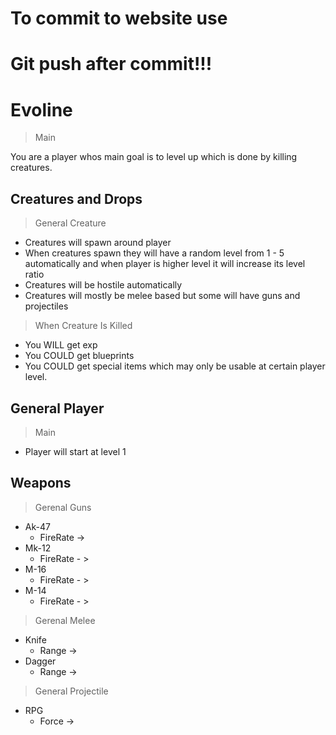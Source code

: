 # To commit to website use
# Git push after commit!!!

# Evoline

> Main

You are a player whos main goal is to level up which is done by killing creatures.

## Creatures and Drops
> General Creature
  - Creatures will spawn around player
  - When creatures spawn they will have a random level from 1 - 5 automatically and when player is higher level it will increase its level ratio
  - Creatures will be hostile automatically
  - Creatures will mostly be melee based but some will have guns and projectiles

  > When Creature Is Killed

  - You WILL get exp
  - You COULD get blueprints
  - You COULD get special items
  which may only be usable at certain player level.
  
  ## General Player
  > Main
  - Player will start at level 1

  ## Weapons

> Gerenal Guns
- Ak-47
  - FireRate -> 
- Mk-12
  - FireRate - >
- M-16
  - FireRate - >
- M-14
  - FireRate - >

 
> Gerenal Melee
- Knife
  - Range ->
- Dagger
  - Range ->

> General Projectile
- RPG
  - Force ->


